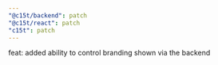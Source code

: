 ```yaml
---
"@c15t/backend": patch
"@c15t/react": patch
"c15t": patch
---
```


feat: added ability to control branding shown via the backend
